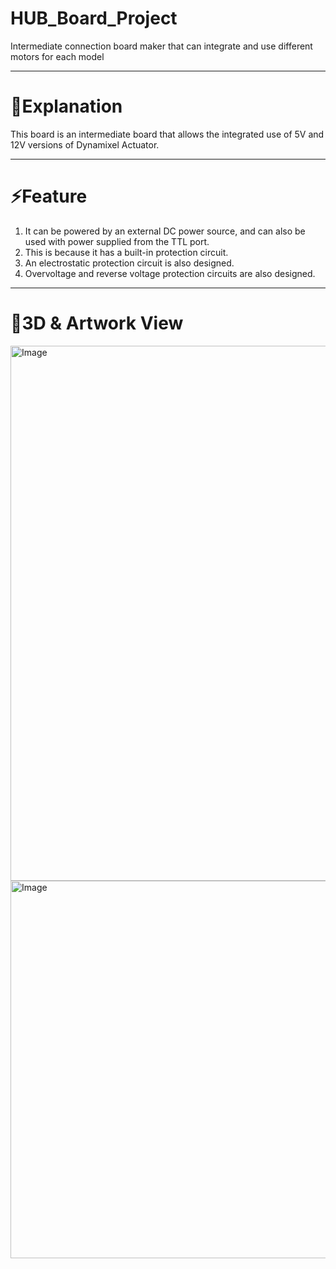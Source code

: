 # HUB_Board_Project
Intermediate connection board maker that can integrate and use different motors for each model

---
# 📃Explanation
This board is an intermediate board that allows the integrated use of 5V and 12V versions of Dynamixel Actuator.

---
# ⚡Feature
1. It can be powered by an external DC power source, and can also be used with power supplied from the TTL port.
2. This is because it has a built-in protection circuit.
3. An electrostatic protection circuit is also designed.
4. Overvoltage and reverse voltage protection circuits are also designed.
---
# 🔎3D & Artwork View
<img width="892" height="856" alt="Image" src="https://github.com/user-attachments/assets/56d74605-8891-4c46-b565-79dfdc09cf94" />
<img width="1161" height="604" alt="Image" src="https://github.com/user-attachments/assets/46c44317-438b-470b-87af-f5d42bbdacf7" />
